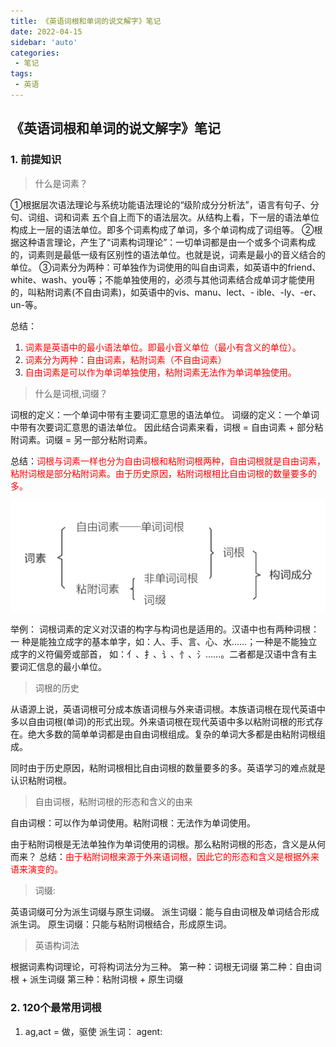 ```yaml
---
title: 《英语词根和单词的说文解字》笔记
date: 2022-04-15
sidebar: 'auto'
categories: 
 - 笔记
tags:
 - 英语
---
```


## 《英语词根和单词的说文解字》笔记

### 1. 前提知识

> 什么是词素？

①根据层次语法理论与系统功能语法理论的“级阶成分分析法”，语⾔有句⼦、分句、词组、词和词素 五个⾃上⽽下的语法层次。从结构上看，下⼀层的语法单位构成上⼀层的语法单位。即多个词素构成了单词，多个单词构成了词组等。
②根据这种语⾔理论，产⽣了“词素构词理论”：⼀切单词都是由⼀个或多个词素构成的，词素则是最低⼀级有区别性的语法单位。也就是说，词素是最⼩的⾳义结合的单位。
③词素分为两种：可单独作为词使⽤的叫⾃由词素，如英语中的friend、white、wash、you等；不能单独使⽤的，必须与其他词素结合成单词才能使⽤的，叫粘附词素(不自由词素)，如英语中的vis、manu、lect、- ible、-ly、-er、un-等。

总结：
1. <font color="red">词素是英语中的最小语法单位。即最小音义单位（最小有含义的单位）。</font>
2. <font color="red">词素分为两种：自由词素，粘附词素（不自由词素）</font>
2. <font color="red">自由词素是可以作为单词单独使用，粘附词素无法作为单词单独使用。</font>

> 什么是词根,词缀？

词根的定义：一个单词中带有主要词汇意思的语法单位。
词缀的定义：一个单词中带有次要词汇意思的语法单位。
因此结合词素来看，词根 = 自由词素 + 部分粘附词素。词缀 = 另一部分粘附词素。

总结：<font color="red">词根与词素一样也分为自由词根和粘附词根两种，自由词根就是自由词素，粘附词根是部分粘附词素。由于历史原因，粘附词根相比自由词根的数量要多的多。</font>

![20220415104145.png](../blog_img/20220415104145.png)

举例：
词根词素的定义对汉语的构字与构词也是适⽤的。汉语中也有两种词根：⼀ 种是能独⽴成字的基本单字，如：⼈、⼿、⾔、⼼、⽔……；⼀种是不能独⽴成字的义符偏旁或部⾸， 如：亻、扌、讠、忄、氵……。⼆者都是汉语中含有主要词汇信息的最⼩单位。

> 词根的历史

从语源上说，英语词根可分成本族语词根与外来语词根。本族语词根在现代英语中多以⾃由词根(单词)的形式出现。外来语词根在现代英语中多以粘附词根的形式存在。绝大多数的简单单词都是由自由词根组成。复杂的单词大多都是由粘附词根组成。

同时由于历史原因，粘附词根相比自由词根的数量要多的多。英语学习的难点就是认识粘附词根。

> 自由词根，粘附词根的形态和含义的由来

自由词根：可以作为单词使用。粘附词根：无法作为单词使用。

由于粘附词根是无法单独作为单词使用的词根。那么粘附词根的形态，含义是从何而来？
总结：<font color="red">由于粘附词根来源于外来语词根，因此它的形态和含义是根据外来语来演变的。
</font>

> 词缀:

英语词缀可分为派⽣词缀与原⽣词缀。
派生词缀：能与⾃由词根及单词结合形成派生词。
原生词缀：只能与粘附词根结合，形成原生词。

> 英语构词法

根据词素构词理论，可将构词法分为三种。
第一种：词根无词缀
第二种：自由词根 + 派生词缀
第三种：粘附词根 + 原生词缀


### 2. 120个最常用词根

1. ag,act = 做，驱使
派生词：
agent:

